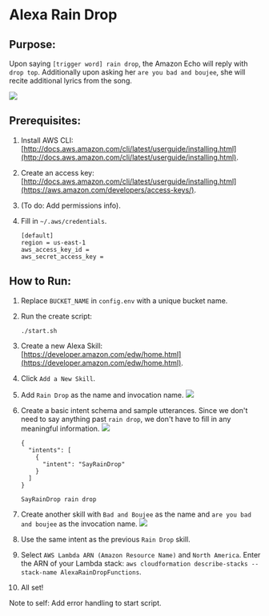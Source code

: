 # Alexa Rain Drop

## Purpose:
Upon saying `[trigger word] rain drop`, the Amazon Echo will reply with `drop top`. Additionally upon asking her `are you bad and boujee`, she will recite additional lyrics from the song.

[![](https://i.imgur.com/bghWvaH.jpg)](https://streamable.com/7i348#)

## Prerequisites:
1. Install AWS CLI: [http://docs.aws.amazon.com/cli/latest/userguide/installing.html](http://docs.aws.amazon.com/cli/latest/userguide/installing.html).
2. Create an access key: [http://docs.aws.amazon.com/cli/latest/userguide/installing.html](https://aws.amazon.com/developers/access-keys/).
3. (To do: Add permissions info).
4. Fill in `~/.aws/credentials`.

    ```
    [default]
    region = us-east-1
    aws_access_key_id = 
    aws_secret_access_key = 
    ```

## How to Run:
1. Replace `BUCKET_NAME` in `config.env` with a unique bucket name.
2. Run the create script:

    ```
    ./start.sh
    ```

3. Create a new Alexa Skill: [https://developer.amazon.com/edw/home.html](https://developer.amazon.com/edw/home.html).
4. Click `Add a New Skill`.
5. Add `Rain Drop` as the name and invocation name.
    ![](https://i.imgur.com/Ul8yz2G.png)
6. Create a basic intent schema and sample utterances. Since we don't need to say anything past `rain drop`, we don't have to fill in any meaningful information.
    ![](https://i.imgur.com/TnVCh1z.png)

    ```
    {
      "intents": [
        {
          "intent": "SayRainDrop"
        }
      ]
    }
    ```

    ```
    SayRainDrop rain drop
    ```

7. Create another skill with `Bad and Boujee` as the name and `are you bad and boujee` as the invocation name.
    ![](https://i.imgur.com/N1S9jvV.png)
8. Use the same intent as the previous `Rain Drop` skill.
9. Select `AWS Lambda ARN (Amazon Resource Name)` and `North America`. Enter the ARN of your Lambda stack: `aws cloudformation describe-stacks --stack-name AlexaRainDropFunctions`.
10. All set!

Note to self: Add error handling to start script.
